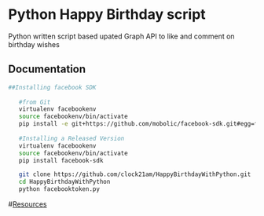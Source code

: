 # Python Happy Birthday script

Python written script based upated Graph API to like and comment on birthday wishes 

## Documentation

```sh
##Installing facebook SDK
   
   #from Git 
   virtualenv facebookenv
   source facebookenv/bin/activate
   pip install -e git+https://github.com/mobolic/facebook-sdk.git#egg=facebook-sdk 
   
   #Installing a Released Version
   virtualenv facebookenv
   source facebookenv/bin/activate
   pip install facebook-sdk

   git clone https://github.com/clock21am/HappyBirthdayWithPython.git
   cd HappyBirthdayWithPython
   python facebooktoken.py

```

#[Resources](http://facebook-sdk.readthedocs.io/en/latest/index.html)

 